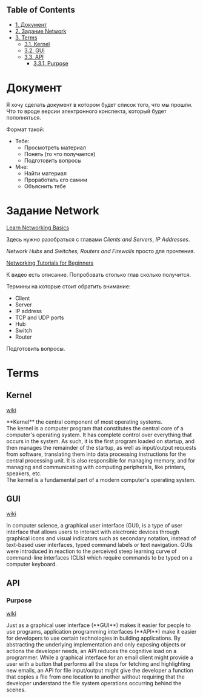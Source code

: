 <div id="table-of-contents">
<h2>Table of Contents</h2>
<div id="text-table-of-contents">
<ul>
<li><a href="#orgheadline1">1. Документ</a></li>
<li><a href="#orgheadline2">2. Задание Network</a></li>
<li><a href="#orgheadline7">3. Terms</a>
<ul>
<li><a href="#orgheadline3">3.1. Kernel</a></li>
<li><a href="#orgheadline4">3.2. GUI</a></li>
<li><a href="#orgheadline6">3.3. API</a>
<ul>
<li><a href="#orgheadline5">3.3.1. Purpose</a></li>
</ul>
</li>
</ul>
</li>
</ul>
</div>
</div>

# Документ<a id="orgheadline1"></a>

<p class="verse">
Я хочу сделать документ в котором будет список того, что мы прошли.<br  />
Что то вроде версии электронного конспекта, который будет пополняться.<br  />
</p>

Формат такой:

-   Тебе:
    -   Просмотреть материал
    -   Понять (то что получается)
    -   Подготовить вопросы
-   Мне:
    -   Найти материал
    -   Проработать его самим
    -   Объяснить тебе

# Задание Network<a id="orgheadline2"></a>

[Learn Networking Basics](https://commotionwireless.net/docs/cck/networking/learn-networking-basics/)

Здесь нужно разобраться с главами  *Clients and Servers*, *IP Addresses*.

*Network Hubs* and *Switches, Routers and Firewalls* просто для прочтения.

[Networking Tutorials for Beginners](https://www.youtube.com/watch?v=xpXhudbsrr8)

К видео есть описание. Попробовать столько глав сколько получится.

Термины на которые стоит обратить внимание:

-   Client
-   Server
-   IP address
-   TCP and UDP ports
-   Hub
-   Switch
-   Router

<span class="underline">Подготовить вопросы.</span>

# Terms<a id="orgheadline7"></a>

## Kernel<a id="orgheadline3"></a>

[wiki](https://en.wikipedia.org/wiki/Kernel_(operating_system))

<p class="verse">
**Kernel** the central component of most operating systems.<br  />
The kernel is a computer program that constitutes the central core of a computer's operating system. It has complete control over everything that occurs in the system. As such, it is the first program loaded on startup, and then manages the remainder of the startup, as well as input/output requests from software, translating them into data processing instructions for the central processing unit. It is also responsible for managing memory, and for managing and communicating with computing peripherals, like printers, speakers, etc.<br  />
The kernel is a fundamental part of a modern computer's operating system.<br  />
</p>

## GUI<a id="orgheadline4"></a>

[wiki](https://en.wikipedia.org/wiki/Graphical_user_interface)

<p class="verse">
In computer science, a graphical user interface (GUI), is a type of user interface that allows users to interact with electronic devices through graphical icons and visual indicators such as secondary notation, instead of text-based user interfaces, typed command labels or text navigation. GUIs were introduced in reaction to the perceived steep learning curve of command-line interfaces (CLIs) which require commands to be typed on a computer keyboard.<br  />
</p>

## API<a id="orgheadline6"></a>

### Purpose<a id="orgheadline5"></a>

[wiki](https://en.wikipedia.org/wiki/Application_programming_interface)

<p class="verse">
Just as a graphical user interface (**GUI**) makes it easier for people to use programs, application programming interfaces (**API**) make it easier for developers to use certain technologies in building applications. By abstracting the underlying implementation and only exposing objects or actions the developer needs, an API reduces the cognitive load on a programmer. While a graphical interface for an email client might provide a user with a button that performs all the steps for fetching and highlighting new emails, an API for file input/output might give the developer a function that copies a file from one location to another without requiring that the developer understand the file system operations occurring behind the scenes.<br  />
</p>
